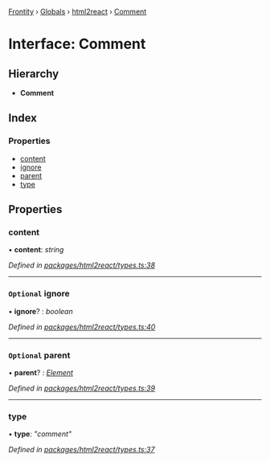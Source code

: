 [Frontity](../README.md) › [Globals](../globals.md) › [html2react](../modules/html2react.md) › [Comment](html2react.comment.md)

# Interface: Comment

## Hierarchy

* **Comment**

## Index

### Properties

* [content](html2react.comment.md#content)
* [ignore](html2react.comment.md#optional-ignore)
* [parent](html2react.comment.md#optional-parent)
* [type](html2react.comment.md#type)

## Properties

###  content

• **content**: *string*

*Defined in [packages/html2react/types.ts:38](https://github.com/frontity/frontity/blob/8f93b4e4/packages/html2react/types.ts#L38)*

___

### `Optional` ignore

• **ignore**? : *boolean*

*Defined in [packages/html2react/types.ts:40](https://github.com/frontity/frontity/blob/8f93b4e4/packages/html2react/types.ts#L40)*

___

### `Optional` parent

• **parent**? : *[Element](html2react.element.md)*

*Defined in [packages/html2react/types.ts:39](https://github.com/frontity/frontity/blob/8f93b4e4/packages/html2react/types.ts#L39)*

___

###  type

• **type**: *"comment"*

*Defined in [packages/html2react/types.ts:37](https://github.com/frontity/frontity/blob/8f93b4e4/packages/html2react/types.ts#L37)*
